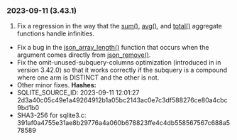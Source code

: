 ### 2023\-09\-11 (3\.43\.1\)

1. Fix a regression in the way that the [sum()](lang_aggfunc.html#sumunc), [avg()](lang_aggfunc.html#avg), and [total()](lang_aggfunc.html#sumunc)
 aggregate functions handle infinities.
- Fix a bug in the [json\_array\_length()](json1.html#jarraylen) function that occurs when the
 argument comes directly from [json\_remove()](json1.html#jrm).
- Fix the omit\-unused\-subquery\-columns optimization (introduced in
 in version 3\.42\.0\) so that it works correctly if the subquery is a
 compound where one arm is DISTINCT and the other is not.
- Other minor fixes.
**Hashes:**
- SQLITE\_SOURCE\_ID: 2023\-09\-11 12:01:27 2d3a40c05c49e1a49264912b1a05bc2143ac0e7c3df588276ce80a4cbc9bd1b0
- SHA3\-256 for sqlite3\.c: 391af0a4755e31ae8b29776a4a060b678823ffe4c4db558567567c688a578589




